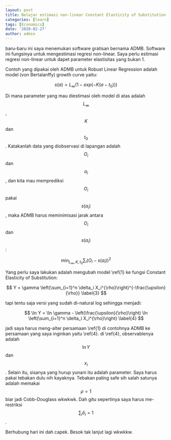 ```yaml
---
layout: post
title: Belajar estimasi non-linear Constant Elasticity of Substitution (CES) pakai ADMB
categories: [learn]
tags: [Economics]
date: '2020-02-27'
author: admin
---
```


baru-baru ini saya menemukan software gratisan bernama ADMB. Software ini fungsinya untuk mengestimasi regresi non-linear. Saya perlu estimasi regresi non-linear untuk dapet parameter elastisitas yang bukan 1.

Contoh yang dipakai oleh ADMB untuk Robust Linear Regression adalah model (von Bertalanffy) growth curve yaitu:

$$
s(a)=L_{\infty} \left(1-exp\left(-K(a-t_0)\right)\right) \label{1}
$$

Di mana parameter yang mau diestimasi oleh model di atas adalah $$L_{\infty}$$, $$K$$ dan $$t_0$$. Katakanlah data yang diobservasi di lapangan adalah $$O_i$$ dan $$a_i$$, dan kita mau memprediksi $$O_i$$ pakai $$s(a_i)$$, maka ADMB harus meminimisasi jarak antara $$O_i$$ dan $$s(a_i)$$:

$$
\min_{L_{\infty}, K, t_0} \sum_{i} (O_i-s(a_i))^{2} \label{2}
$$

Yang perlu saya lakukan adalah mengubah model \ref{1} ke fungsi Constant Elasticity of Substitution:

$$
Y = \gamma \left(\sum_{i=1}^n \delta_i X_i^{\rho}\right)^{-\frac{\upsilon}{\rho}} \label{3}
$$

tapi tentu saja versi yang sudah di-natural log sehingga menjadi:

$$
\ln Y = \ln \gamma - \left(\frac{\upsilon}{\rho}\right) \ln \left(\sum_{i=1}^n \delta_i X_i^{\rho}\right) \label{4}
$$

jadi saya harus meng-alter persamaan \ref{1} di contohnya ADMB ke persamaan yang saya inginkan yaitu \ref{4}. di \ref{4}, observablenya adalah $$\ln Y$$ dan $$x_i$$. Selain itu, sisanya yang hurup yunani itu adalah parameter. Saya harus pakai tebakan dulu nih kayaknya. Tebakan paling safe sih salah satunya adalah memakai $$\rho=1$$ biar jadi Cobb-Douglass wkwkwk. Dah gitu sepertinya saya harus me-restriksi $$\sum_i \delta_i = 1$$. 

Berhubung hari ini dah capek. Besok tak lanjut lagi wkwkkw.
